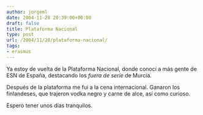 ```yaml
---
author: jorgeml
date: 2004-11-28 20:39:00+00:00
draft: false
title: Plataforma Nacional
type: post
url: /2004/11/28/plataforma-nacional/
tags:
- erasmus
---
```


Ya estoy de vuelta de la Plataforma Nacional, donde conocí a más gente de ESN de España, destacando los _fuera de serie_ de Murcia.

Después de la plataforma me fui a la cena internacional. Ganaron los finlandeses, que trajeron vodka negro y carne de alce, así como curioso.

Espero tener unos días tranquilos.
